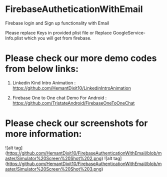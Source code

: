 ﻿# FirebaseAutheticationWithEmail

Firebase login and Sign up functionality with Email

Please replace Keys in provided plist file or Replace GoogleService-Info.plist which you will get from firebase.


# Please check our more demo codes from below links:

1) Linkedin Kind Intro Animation : https://github.com/HemantDixit10/LinkedinIntroAnimation

2) Firebase One to One chat Demo For Android : https://github.com/TristateAndroid/FirebaseOneToOneChat


# Please check our screenshots for more information:
![alt tag] (https://github.com/HemantDixit10/FirebaseAuthenticationWithEmail/blob/master/Simulator%20Screen%20Shot%202.png)
![alt tag] (https://github.com/HemantDixit10/FirebaseAuthenticationWithEmail/blob/master/Simulator%20Screen%20Shot%203.png)



















































